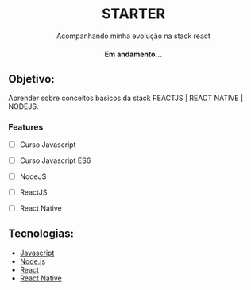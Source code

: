 <h1 align="center">STARTER</h1>
<p align="center">Acompanhando minha evolução na stack react</p>

<h4 align="center">Em andamento...<h4>

## Objetivo:
Aprender sobre conceitos básicos da stack REACTJS | REACT NATIVE | NODEJS.

### Features

- [ ] Curso Javascript
- [ ] Curso Javascript ES6
- [ ] NodeJS
- [ ] ReactJS
- [ ] React Native


## Tecnologias: 
- [Javascript](https://www.javascript.com/)
- [Node.js](https://nodejs.org/en/)
- [React](https://pt-br.reactjs.org/)
- [React Native](https://reactnative.dev/)
 
